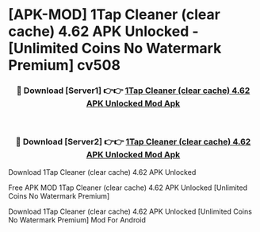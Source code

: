 # [APK-MOD] 1Tap Cleaner (clear cache) 4.62 APK Unlocked - [Unlimited Coins No Watermark Premium] cv508



<div align="center">
<h3>🔴 Download [Server1] 👉👉 <a href="https://momento.my/?title=1Tap_Cleaner_(clear_cache)_4.62_APK_Unlocked">1Tap Cleaner (clear cache) 4.62 APK Unlocked Mod Apk</a></h3><br>

<h3>🔴 Download [Server2] 👉👉 <a href="https://momento.my/?title=1Tap_Cleaner_(clear_cache)_4.62_APK_Unlocked">1Tap Cleaner (clear cache) 4.62 APK Unlocked Mod Apk</a></h3>
</div>



Download 1Tap Cleaner (clear cache) 4.62 APK Unlocked 

Free APK MOD 1Tap Cleaner (clear cache) 4.62 APK Unlocked [Unlimited Coins No Watermark Premium]

Download 1Tap Cleaner (clear cache) 4.62 APK Unlocked [Unlimited Coins No Watermark Premium] Mod For Android
